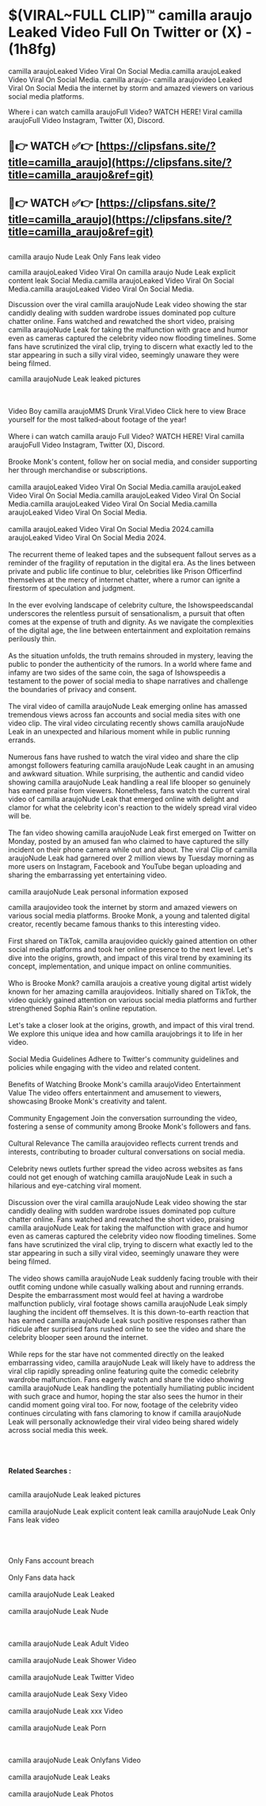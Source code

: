 #  $(VIRAL~FULL CLIP)™ camilla araujo Leaked Video Full On Twitter or (X)  - (1h8fg)

camilla araujoLeaked Video Viral On Social Media.camilla araujoLeaked Video Viral On Social Media.
camilla araujo- camilla araujovideo Leaked Viral On Social Media the internet by storm and amazed viewers on various social media platforms.

Where i can watch camilla araujoFull Video? WATCH HERE! Viral camilla araujoFull Video Instagram, Twitter (X), Discord.

## 🔴👉 WATCH ✅👉 [https://clipsfans.site/?title=camilla_araujo](https://clipsfans.site/?title=camilla_araujo&ref=git)


## 🔴👉 WATCH ✅👉 [https://clipsfans.site/?title=camilla_araujo](https://clipsfans.site/?title=camilla_araujo&ref=git)
##


camilla araujo Nude Leak Only Fans leak video 


camilla araujoLeaked Video Viral On  camilla araujo Nude Leak explicit content leak Social Media.camilla araujoLeaked Video Viral On Social Media.camilla araujoLeaked Video Viral On Social Media.



Discussion over the viral camilla araujoNude Leak video showing the star candidly dealing with sudden wardrobe issues dominated pop culture chatter online. Fans watched and rewatched the short video, praising camilla araujoNude Leak for taking the malfunction with grace and humor even as cameras captured the celebrity video now flooding timelines. Some fans have scrutinized the viral clip, trying to discern what exactly led to the star appearing in such a silly viral video, seemingly unaware they were being filmed.


camilla araujoNude Leak leaked pictures


  <br>

  <br>
Video Boy camilla araujoMMS Drunk Viral.Video Click here to view Brace yourself for the most talked-about footage of the year!
<br><br>
Where i can watch camilla araujo Full Video? WATCH HERE! Viral camilla araujoFull Video Instagram, Twitter (X), Discord.
<br><br>
Brooke Monk's content, follow her on social media, and consider supporting her through merchandise or subscriptions.
<br><br>
camilla araujoLeaked Video Viral On Social Media.camilla araujoLeaked Video Viral On Social Media.camilla araujoLeaked Video Viral On Social Media.camilla araujoLeaked Video Viral On Social Media.camilla araujoLeaked Video Viral On Social Media.
<br><br>
camilla araujoLeaked Video Viral On Social Media 2024.camilla araujoLeaked Video Viral On Social Media 2024.
<br><br>
The recurrent theme of leaked tapes and the subsequent fallout serves as a reminder of the fragility of reputation in the digital era. As the lines between private and public life continue to blur, celebrities like Prison Officerfind themselves at the mercy of internet chatter, where a rumor can ignite a firestorm of speculation and judgment.
<br><br>
In the ever evolving landscape of celebrity culture, the Ishowspeedscandal underscores the relentless pursuit of sensationalism, a pursuit that often comes at the expense of truth and dignity. As we navigate the complexities of the digital age, the line between entertainment and exploitation remains perilously thin.
<br><br>
As the situation unfolds, the truth remains shrouded in mystery, leaving the public to ponder the authenticity of the rumors. In a world where fame and infamy are two sides of the same coin, the saga of Ishowspeedis a testament to the power of social media to shape narratives and challenge the boundaries of privacy and consent.
<br><br>
The viral video of camilla araujoNude Leak emerging online has amassed tremendous views across fan accounts and social media sites with one video clip. The viral video circulating recently shows camilla araujoNude Leak in an unexpected and hilarious moment while in public running errands.
<br><br>
Numerous fans have rushed to watch the viral video and share the clip amongst followers featuring camilla araujoNude Leak caught in an amusing and awkward situation. While surprising, the authentic and candid video showing camilla araujoNude Leak handling a real life blooper so genuinely has earned praise from viewers. Nonetheless, fans watch the current viral video of camilla araujoNude Leak that emerged online with delight and clamor for what the celebrity icon's reaction to the widely spread viral video will be.
<br><br>
The fan video showing camilla araujoNude Leak first emerged on Twitter on Monday, posted by an amused fan who claimed to have captured the silly incident on their phone camera while out and about. The viral Clip of camilla araujoNude Leak had garnered over 2 million views by Tuesday morning as more users on Instagram, Facebook and YouTube began uploading and sharing the embarrassing yet entertaining video.
<br><br>
camilla araujoNude Leak personal information exposed

camilla araujovideo took the internet by storm and amazed viewers on various social media platforms. Brooke Monk, a young and talented digital creator, recently became famous thanks to this interesting video.
<br><br>
First shared on TikTok, camilla araujovideo quickly gained attention on other social media platforms and took her online presence to the next level. Let's dive into the origins, growth, and impact of this viral trend by examining its concept, implementation, and unique impact on online communities.
<br><br>
Who is Brooke Monk? camilla araujois a creative young digital artist widely known for her amazing camilla araujovideos. Initially shared on TikTok, the video quickly gained attention on various social media platforms and further strengthened Sophia Rain's online reputation.
<br><br>
Let's take a closer look at the origins, growth, and impact of this viral trend. We explore this unique idea and how camilla araujobrings it to life in her video.
<br><br>
Social Media Guidelines Adhere to Twitter's community guidelines and policies while engaging with the video and related content.
<br><br>
Benefits of Watching Brooke Monk's camilla araujoVideo Entertainment Value The video offers entertainment and amusement to viewers, showcasing Brooke Monk's creativity and talent.
<br><br>
Community Engagement Join the conversation surrounding the video, fostering a sense of community among Brooke Monk's followers and fans.
<br><br>
Cultural Relevance The camilla araujovideo reflects current trends and interests, contributing to broader cultural conversations on social media.
<br><br>
Celebrity news outlets further spread the video across websites as fans could not get enough of watching camilla araujoNude Leak in such a hilarious and eye-catching viral moment.
<br><br>
Discussion over the viral camilla araujoNude Leak video showing the star candidly dealing with sudden wardrobe issues dominated pop culture chatter online. Fans watched and rewatched the short video, praising camilla araujoNude Leak for taking the malfunction with grace and humor even as cameras captured the celebrity video now flooding timelines. Some fans have scrutinized the viral clip, trying to discern what exactly led to the star appearing in such a silly viral video, seemingly unaware they were being filmed.
<br><br>
The video shows camilla araujoNude Leak suddenly facing trouble with their outfit coming undone while casually walking about and running errands. Despite the embarrassment most would feel at having a wardrobe malfunction publicly, viral footage shows camilla araujoNude Leak simply laughing the incident off themselves. It is this down-to-earth reaction that has earned camilla araujoNude Leak such positive responses rather than ridicule after surprised fans rushed online to see the video and share the celebrity blooper seen around the internet.
<br><br>
While reps for the star have not commented directly on the leaked embarrassing video, camilla araujoNude Leak will likely have to address the viral clip rapidly spreading online featuring quite the comedic celebrity wardrobe malfunction. Fans eagerly watch and share the video showing camilla araujoNude Leak handling the potentially humiliating public incident with such grace and humor, hoping the star also sees the humor in their candid moment going viral too. For now, footage of the celebrity video continues circulating with fans clamoring to know if camilla araujoNude Leak will personally acknowledge their viral video being shared widely across social media this week.
<br><br>

<br><br>
<strong>Related Searches :</strong>
<br><br>

camilla araujoNude Leak leaked pictures
<br><br>
camilla araujoNude Leak explicit content leak
camilla araujoNude Leak Only Fans leak video
<br><br>

<br><br>
Only Fans account breach
<br><br>
Only Fans data hack
<br><br>
camilla araujoNude Leak Leaked
<br><br>
camilla araujoNude Leak Nude

<br><br>
camilla araujoNude Leak Adult Video
<br><br>
camilla araujoNude Leak Shower Video
<br><br>
camilla araujoNude Leak Twitter Video
<br><br>
camilla araujoNude Leak Sexy Video
<br><br>
camilla araujoNude Leak xxx Video
<br><br>
camilla araujoNude Leak Porn

<br><br>
camilla araujoNude Leak Onlyfans Video
<br><br>
camilla araujoNude Leak Leaks
<br><br>
camilla araujoNude Leak Photos